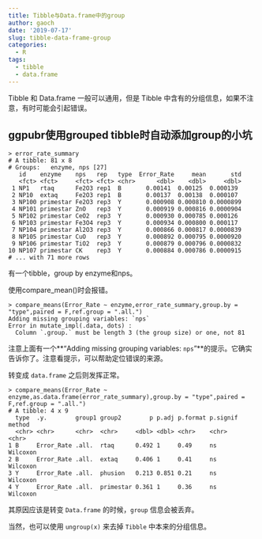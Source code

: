 ```yaml
---
title: Tibble与Data.frame中的group
author: gaoch
date: '2019-07-17'
slug: tibble-data-frame-group
categories:
  - R
tags:
  - tibble
  - data.frame
---
```


Tibble 和 Data.frame 一般可以通用，但是 Tibble 中含有的分组信息，如果不注意，有时可能会引起错误。


## ggpubr使用grouped tibble时自动添加group的小坑


```{r}
> error_rate_summary
# A tibble: 81 x 8
# Groups:   enzyme, nps [27]
   id    enzyme    nps   rep   type  Error_Rate     mean       std
   <fct> <fct>     <fct> <fct> <chr>      <dbl>    <dbl>     <dbl>
 1 NP1   rtaq      Fe2O3 rep1  B       0.00141  0.00125  0.000139 
 2 NP10  extaq     Fe2O3 rep1  B       0.00137  0.00138  0.000107 
 3 NP100 primestar Fe2O3 rep3  Y       0.000908 0.000810 0.0000899
 4 NP101 primestar ZnO   rep3  Y       0.000919 0.000816 0.0000904
 5 NP102 primestar CeO2  rep3  Y       0.000930 0.000785 0.000126 
 6 NP103 primestar Fe3O4 rep3  Y       0.000934 0.000800 0.000117 
 7 NP104 primestar Al2O3 rep3  Y       0.000866 0.000817 0.0000839
 8 NP105 primestar CuO   rep3  Y       0.000892 0.000795 0.0000920
 9 NP106 primestar TiO2  rep3  Y       0.000879 0.000796 0.0000832
10 NP107 primestar CK    rep3  Y       0.000884 0.000786 0.0000915
# ... with 71 more rows
```
有一个tibble，group by enzyme和nps。

使用compare_mean()时会报错。

```{r}
> compare_means(Error_Rate ~ enzyme,error_rate_summary,group.by = "type",paired = F,ref.group = ".all.")
Adding missing grouping variables: `nps`
Error in mutate_impl(.data, dots) : 
  Column `.group.` must be length 3 (the group size) or one, not 81
```

注意上面有一个**“Adding missing grouping variables: `nps`”**的提示。它确实告诉你了。注意看提示，可以帮助定位错误的来源。

转变成 `data.frame` 之后则发挥正常。

```{r}
> compare_means(Error_Rate ~ enzyme,as.data.frame(error_rate_summary),group.by = "type",paired = F,ref.group = ".all.")
# A tibble: 4 x 9
  type  .y.        group1 group2        p p.adj p.format p.signif method  
  <chr> <chr>      <chr>  <chr>     <dbl> <dbl> <chr>    <chr>    <chr>   
1 B     Error_Rate .all.  rtaq      0.492 1     0.49     ns       Wilcoxon
2 B     Error_Rate .all.  extaq     0.406 1     0.41     ns       Wilcoxon
3 Y     Error_Rate .all.  phusion   0.213 0.851 0.21     ns       Wilcoxon
4 Y     Error_Rate .all.  primestar 0.361 1     0.36     ns       Wilcoxon
```

其原因应该是转变 `Data.frame` 的时候，`group` 信息会被丢弃。

当然，也可以使用 `ungroup(x)` 来去掉 `Tibble` 中本来的分组信息。